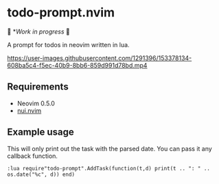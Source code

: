 # todo-prompt.nvim

🚧 **Work in progress* 🚧

A prompt for todos in neovim written in lua.

https://user-images.githubusercontent.com/1291396/153378134-608ba5c4-f5ec-40b9-8bb6-859d991d78bd.mp4

## Requirements

- Neovim 0.5.0
- [nui.nvim](https://github.com/MunifTanjim/nui.nvim)

## Example usage

This will only print out the task with the parsed date. You can pass it any callback function.
```
:lua require"todo-prompt".AddTask(function(t,d) print(t .. ": " .. os.date("%c", d)) end) 
```
